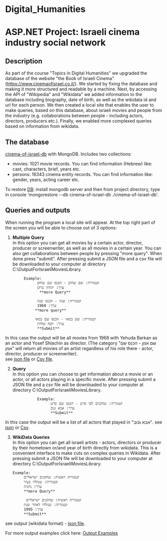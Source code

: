 # Digital_Humanities
# ASP.NET Project: Israeli cinema industry social network

## Description

As part of the course "Topics in Digital Humanities" we upgraded the database of the website "the Book of Israeli Cinema" (https://www.cinemaofisrael.co.il/). 
We started by fixing the database and making it more structured and readable by a machine. 
Next, by accessing the API of "Wikipedia" and "Wikidata" we added information to the database including biography, date of birth, as well as the wikidata id and url for each person.
We then created a local site that enables the user to make queries, based on this database, about israeli movies and people from the industry (e.g. collaborations between people - including actors, directors, producers etc.).
Finally, we enabled more complexed queries based on information from wikidata.


## The database
[cinema-of-israel-db](https://github.com/orith94/Digital_Humanities/tree/master/cinema-of-israel-db) with MongoDB.
Includes two collections:
+ movies: 1021 movie records. You can find information (Hebrew) like: cast, characters, brief, years etc.
+ persons: 16343 cinema entity records. You can find information like: gender, years, acting career etc.

To restore [DB](https://github.com/orith94/Digital_Humanities/tree/master/cinema-of-israel-db): install mongodb server and then from project directory, type in console 'mongorestore --db cinema-of-israel-db ./cinema-of-israel-db'.


## Queries and outputs

When running the program a local site will appear. At the top right part of the screen you will be able to choose out of 3 options:

1) **Multiple Query**<br/>
In this option you can get all movies by a certain actor, director, producer or screenwriter, as well as all movies in a certain year.
You can also get collaborations between people by pressing "more query". When done press "submit".
After pressing submit a JSON file and a csv file will be downloaded to your computer at directory C:\OutputForIsraeliMoviesLibrary.

            Example: 
                  קטגוריה: שם שחקן - הכנס שם שחקן
                  ערך: יהודה ברקן
                   **more Query**
                 
                  קטגוריה: שנה - הכנס שנה
                  ערך: 1968
                 **more query**
                 
                 קטגוריה: שם במאי - הכנס שם במאי
                  ערך: יוסף שלחין
                  **Submit**

In this case the output will be all movies from 1968 with Yehuda Barkan as an actor and Yosef Shlachin as director.
(The category "שם אמן - הכנס שם אמן" will return all movies of an artist regardless of his role there - actor, director, producer or screenwriter).
<br/>see [json file](https://github.com/orith94/Digital_Humanities/blob/master/Examples/All_Movies_With_The_Actor_%D7%99%D7%94%D7%95%D7%93%D7%94%20%D7%91%D7%A8%D7%A7%D7%9FAll_Movies_In_Year_1968All_Movies_With_The_Director_%D7%99%D7%95%D7%A1%D7%A3%20%D7%A9%D7%9C%D7%97%D7%99%D7%9F.json) or [Csv file](https://github.com/orith94/Digital_Humanities/blob/master/Examples/All_Movies_With_The_Actor_%D7%99%D7%94%D7%95%D7%93%D7%94%20%D7%91%D7%A8%D7%A7%D7%9FAll_Movies_In_Year_1968All_Movies_With_The_Director_%D7%99%D7%95%D7%A1%D7%A3%20%D7%A9%D7%9C%D7%97%D7%99%D7%9F.csv).

2) **Query**<br/>
In this option you can choose to get information about a movie or an actor, or all actors playing in a specific movie.
After pressing submit a JSON file and a csv file will be downloaded to your computer at directory C:\OutputForIsraeliMoviesLibrary.

                  Example: 
                        קטגוריה: שחקנים לפי סרט - הכנס שם סרט
                        ערך: אבא גנוב  
                        **Submit**
            

In this case the output will be a list of all actors that played in "אבא גנוב".
see [json](https://github.com/orith94/Digital_Humanities/blob/master/Examples/All_The_Actors_In_The_Movie_%D7%90%D7%91%D7%90%20%D7%92%D7%A0%D7%95%D7%91.json) or [Csv](https://github.com/orith94/Digital_Humanities/blob/master/Examples/All_The_Actors_In_The_Movie_%D7%90%D7%91%D7%90%20%D7%92%D7%A0%D7%95%D7%91.csv).

3) **WikiData Queries**<br/>
In this option you can get all israeli artists - actors, directors or producer by their hometown or/and year of birth directly from wikidata.
This is a convenient interface to make cuts on complex queries in Wikidata.
After pressing submit a JSON file will be downloaded to your computer at directory C:\OutputForIsraeliMoviesLibrary.

       Example: 
            קטגוריה ראשית: שחקנים ישראליים
            קטגוריה: שנולדו בעיר
            ערך: נתניה
            **more Query**
            
             קטגוריה ראשית: שחקנים ישראליים
            קטגוריה: שנולדו לאחר שנת
            ערך: 1995
            **Submit**
            
see output (wikidata format) - [json file](https://github.com/orith94/Digital_Humanities/blob/master/Examples/All_ActorsThat_Was_Born_In%D7%A0%D7%AA%D7%A0%D7%99%D7%94All_ActorsThat_Was_Born_after1995_WikiData_Format.json).            
          
            

For more output examples click here: [Output Examples](https://github.com/orith94/Digital_Humanities/tree/master/Examples)
